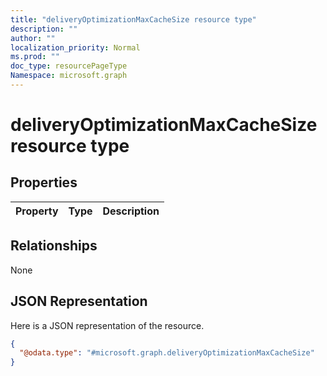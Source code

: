 ```yaml
---
title: "deliveryOptimizationMaxCacheSize resource type"
description: ""
author: ""
localization_priority: Normal
ms.prod: ""
doc_type: resourcePageType
Namespace: microsoft.graph
---
```



# deliveryOptimizationMaxCacheSize resource type



## Properties
|Property|Type|Description|
|:---|:---|:---|

## Relationships
None

## JSON Representation
Here is a JSON representation of the resource.
<!-- {
  "blockType": "resource",
  "@odata.type": "microsoft.graph.deliveryOptimizationMaxCacheSize"
}
-->
``` json
{
  "@odata.type": "#microsoft.graph.deliveryOptimizationMaxCacheSize"
}
```

